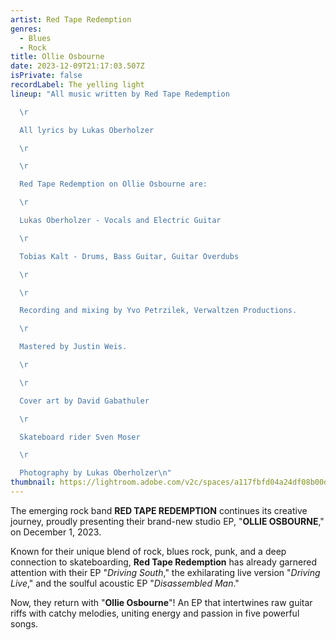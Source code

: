 ```yaml
---
artist: Red Tape Redemption
genres:
  - Blues
  - Rock
title: Ollie Osbourne
date: 2023-12-09T21:17:03.507Z
isPrivate: false
recordLabel: The yelling light
lineup: "All music written by Red Tape Redemption

  \r

  All lyrics by Lukas Oberholzer

  \r

  \r

  Red Tape Redemption on Ollie Osbourne are:

  \r

  Lukas Oberholzer - Vocals and Electric Guitar

  \r

  Tobias Kalt - Drums, Bass Guitar, Guitar Overdubs

  \r

  \r

  Recording and mixing by Yvo Petrzilek, Verwaltzen Productions.

  \r

  Mastered by Justin Weis.

  \r

  \r

  Cover art by David Gabathuler

  \r

  Skateboard rider Sven Moser

  \r

  Photography by Lukas Oberholzer\n"
thumbnail: https://lightroom.adobe.com/v2c/spaces/a117fbfd04a24df08b00dc7343422215/assets/bd0315b85d649cc564287521a8bf2087/revisions/40d253544c314d49b7ba12672189f1fa/renditions/5116e43552080188aced6a8656ba57b6
---
```

<p>The emerging rock band <strong>RED TAPE REDEMPTION</strong> continues its creative journey, proudly presenting their brand-new studio EP, "<strong>OLLIE OSBOURNE</strong>," on December 1, 2023.</p>

<p>Known for their unique blend of rock, blues rock, punk, and a deep connection to skateboarding, <strong>Red Tape Redemption</strong> has already garnered attention with their EP "<em>Driving South</em>," the exhilarating live version "<em>Driving Live</em>," and the soulful acoustic EP "<em>Disassembled Man</em>."</p>

<p>Now, they return with "<strong>Ollie Osbourne</strong>"! An EP that intertwines raw guitar riffs with catchy melodies, uniting energy and passion in five powerful songs.</p>